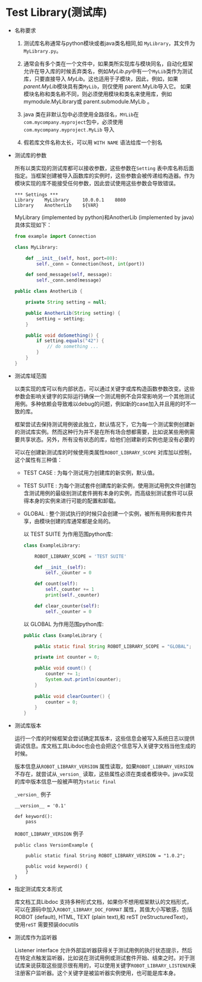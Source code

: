 # Test Library(测试库)

* 名称要求

  1. 测试库名称通常与python模块或者java类名相同,如 `MyLibrary`，其文件为`MyLibrary.py`。

  2. 通常会有多个类在一个文件中，如果类所实现库与模块同名，自动化框架允许在导入库的时候丢弃类名，例如*MyLib.py*中有一个`MyLib`类作为测试库，只要直接导入 *MyLib*。这也适用于子模块，因此，例如，如果 *parent.MyLib*模块具有类`MyLib`，则仅使用 parent.MyLib导入它。 如果模块名称和类名称不同，则必须使用模块和类名来使用库，例如 mymodule.MyLibrary或 parent.submodule.MyLib 。

  3. java 类在非默认包中必须使用全路径名，`MYLib`在`com.mycompany.myproject`包中，必须使用`com.mycompany.myproject.MyLib` 导入

  4. 假若库文件名称太长，可以用 `WITH NAME` 语法给库一个别名

* 测试库的参数

   所有以类实现的测试库都可以接收参数，这些参数在`Setting` 表中库名称后面指定。当框架创建被导入函数库的实例时，这些参数会被传递给构造器。作为模块实现的库不能接受任何参数，因此尝试使用这些参数会导致错误。

  ```
  *** Settings ***
  Library    MyLibrary     10.0.0.1    8080
  Library    AnotherLib    ${VAR}
  ```

  MyLibrary (implemented by python)和AnotherLib (implemented by java)具体实现如下：

  ```python
  from example import Connection
  
  class MyLibrary:
  
      def __init__(self, host, port=80):
          self._conn = Connection(host, int(port))
  
      def send_message(self, message):
          self._conn.send(message)
  ```

  ```java
  public class AnotherLib {
  
      private String setting = null;
  
      public AnotherLib(String setting) {
          setting = setting;
      }
  
      public void doSomething() {
          if setting.equals("42") {
              // do something ...
          }
      }
  }
  ```
  
* 测试库域范围

   ​        以类实现的库可以有内部状态，可以通过关键字或库构造函数参数改变。这些参数会影响关键字的实际运行确保一个测试用例不会异常影响另一个其他测试用例。多种依赖会导致难以debug的问题，例如新的case加入并且用的时不一致的库。

   ​       框架尝试去保持测试用例彼此独立，默认情况下，它为每一个测试案例创建新的测试库实例。然而这种行为并不是在所有场合想都需要，比如说某些用例需要共享状态。另外，所有没有状态的库，给他们创建新的实例也是没有必要的

   可以在创建新测试库的时候使用类属性`ROBOT_LIBRARY_SCOPE` 对库加以控制，这个属性有三种值：

   * TEST CASE : 为每个测试用力创建库的新实例，默认值。

   * TEST SUITE : 为每个测试套件创建库的新实例，使用测试用例文件创建包含测试用例的最级别测试套件拥有本身的实例，而高级别测试套件可以获得本身的实例来进行可能的配置和卸载。

   * GLOBAL : 整个测试执行的时候只会创建一个实例，被所有用例和套件共享，由模块创建的库通常都是全局的。

     以 TEST SUITE 为作用范围python库:

     ```python
     class ExampleLibrary:
     
         ROBOT_LIBRARY_SCOPE = 'TEST SUITE'
     
         def __init__(self):
             self._counter = 0
     
         def count(self):
             self._counter += 1
             print(self._counter)
     
         def clear_counter(self):
             self._counter = 0
     ```

     以 GLOBAL 为作用范围python库:

     ```java
     public class ExampleLibrary {
     
         public static final String ROBOT_LIBRARY_SCOPE = "GLOBAL";
     
         private int counter = 0;
     
         public void count() {
             counter += 1;
             System.out.println(counter);
         }
      
         public void clearCounter() {
             counter = 0;
         }
     }
     ```

* 测试库版本

   运行一个库的时候框架会尝试确定其版本，这些信息会被写入系统日志以提供调试信息。库文档工具Libdoc也会也会把这个信息写入关键字文档当他生成的时候。

   版本信息从`ROBOT_LIBRARY_VERSION` 属性读取，如果`ROBOT_LIBRARY_VERSION` 不存在，就尝试从`_version_` 读取，这些属性必须在类或者模块中。java实现的库中版本信息一般被声明为`static final`

   `_version_` 例子

   ```
   __version__ = '0.1'
   
   def keyword():
       pass
   ```

   `ROBOT_LIBRARY_VERSION` 例子

   ```
   public class VersionExample {
   
       public static final String ROBOT_LIBRARY_VERSION = "1.0.2";
   
       public void keyword() {
       }
   }
   ```
   
* 指定测试库文本形式

   库文档工具Libdoc 支持多种形式文档，如果你不想用框架默认的文档形式，可以在源码中加入`ROBOT_LIBRARY_DOC_FORMAT` 属性，其值大小写敏感，包括ROBOT (default), HTML, TEXT (plain text),和 reST (reStructuredText)，使用`reST`  需要预装docutils

* 测试库作为监听器

  Listener interface 允许外部监听器获得关于测试用例的执行状态提示，然后在特定点触发监听器，比如说在测试用例或测试套件开始、结束之时。对于测试库来说获取这些提示很有用的，可以使用关键字`ROBOT_LIBRARY_LISTENER`来注册客户监听器。这个关键字是被监听器实例使用，也可能是库本身。